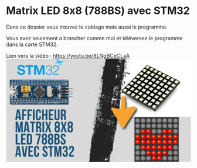 # Matrix LED 8x8 (788BS) avec STM32
Dans ce dossier vous trouvez le cablage mais aussi le programme.

Vous avez seulement a brancher comme moi et téléversez le programme dans la carte STM32.

Lien vers la vidéo : https://youtu.be/8LNgBCeCLaA
![alt text](https://github.com/electrocodeur/matrix_stm32/blob/main/mini_stm(7).png?raw=true)
